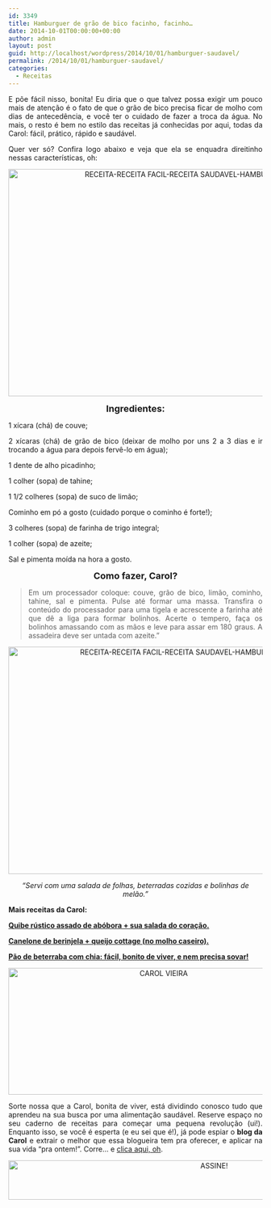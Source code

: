 ```yaml
---
id: 3349
title: Hamburguer de grão de bico facinho, facinho…
date: 2014-10-01T00:00:00+00:00
author: admin
layout: post
guid: http://localhost/wordpress/2014/10/01/hamburguer-saudavel/
permalink: /2014/10/01/hamburguer-saudavel/
categories:
  - Receitas
---
```

<p align="justify">
  E põe fácil nisso, bonita! Eu diria que o que talvez possa exigir um pouco mais de atenção é o fato de que o grão de bico precisa ficar de molho com dias de antecedência, e você ter o cuidado de fazer a troca da água. No mais, o resto é bem no estilo das receitas já conhecidas por aqui, todas da Carol: fácil, prático, rápido e saudável.
</p>

<p align="justify">
  Quer ver só? Confira logo abaixo e veja que ela se enquadra direitinho nessas características, oh:
</p>

<p align="center">
  <a href="http://www.trololodemulher.com.br/blog/wp-content/uploads/2014/09/RECEITA-RECEITA-FACIL-RECEITA-SAUDAVEL-HAMBURGUER-GRAO-DE-BICO.jpg"><img class="alignnone size-full wp-image-10436" src="http://www.trololodemulher.com.br/blog/wp-content/uploads/2014/09/RECEITA-RECEITA-FACIL-RECEITA-SAUDAVEL-HAMBURGUER-GRAO-DE-BICO.jpg" alt="RECEITA-RECEITA FACIL-RECEITA SAUDAVEL-HAMBURGUER-GRAO DE BICO" width="800" height="450" /></a>
</p>

<p align="center">
  <strong><span style="font-size: large;">Ingredientes:</span></strong>
</p>

<p align="justify">
  1 xícara (chá) de couve;
</p>

<p align="justify">
  2 xícaras (chá) de grão de bico (deixar de molho por uns 2 a 3 dias e ir trocando a água para depois fervê-lo em água);
</p>

<p align="justify">
  1 dente de alho picadinho;
</p>

<p align="justify">
  1 colher (sopa) de tahine;
</p>

<p align="justify">
  1 1/2 colheres (sopa) de suco de limão;
</p>

<p align="justify">
  Cominho em pó a gosto (cuidado porque o cominho é forte!);
</p>

<p align="justify">
  3 colheres (sopa) de farinha de trigo integral;
</p>

<p align="justify">
  1 colher (sopa) de azeite;
</p>

<p align="justify">
  Sal e pimenta moída na hora a gosto.
</p>

<p align="center">
  <strong><span style="font-size: large;">Como fazer, Carol?</span></strong>
</p>

> <p align="justify">
>   Em um processador coloque: couve, grão de bico, limão, cominho, tahine, sal e pimenta. Pulse até formar uma massa. Transfira o conteúdo do processador para uma tigela e acrescente a farinha até que dê a liga para formar bolinhos. Acerte o tempero, faça os bolinhos amassando com as mãos e leve para assar em 180 graus. A assadeira deve ser untada com azeite.”
> </p>

<p align="center">
  <a href="http://www.trololodemulher.com.br/blog/wp-content/uploads/2014/09/RECEITA-RECEITA-FACIL-RECEITA-SAUDAVEL-HAMBURGUER-GRAO-DE-BICO21.jpg"><img class="alignnone size-full wp-image-10437" src="http://www.trololodemulher.com.br/blog/wp-content/uploads/2014/09/RECEITA-RECEITA-FACIL-RECEITA-SAUDAVEL-HAMBURGUER-GRAO-DE-BICO21.jpg" alt="RECEITA-RECEITA FACIL-RECEITA SAUDAVEL-HAMBURGUER-GRAO DE BICO[2]" width="800" height="450" /></a>
</p>

<p align="center">
  <em>“Servi com uma salada de folhas, beterradas cozidas e bolinhas de melão.”</em>
</p>

<p align="justify">
  <strong>Mais receitas da Carol:</strong>
</p>

<p align="justify">
  <a href="http://www.trololodemulher.com.br/2014/09/17/quibe-rustico-assado-abobora/" target="_blank"><strong>Quibe rústico assado de abóbora + sua salada do coração.</strong></a>
</p>

<p align="justify">
  <a href="http://www.trololodemulher.com.br/2014/07/28/canelone-berinjela-queijo/" target="_blank"><strong>Canelone de berinjela + queijo cottage (no molho caseiro).</strong></a>
</p>

<p align="justify">
  <a href="http://www.trololodemulher.com.br/2014/09/03/pao-de-beterraba/" target="_blank"><strong>Pão de beterraba com chia: fácil, bonito de viver, e nem precisa sovar!</strong></a>
</p>

<p align="center">
  <a href="http://www.trololodemulher.com.br/blog/wp-content/uploads/2014/07/CAROL-VIEIRA.png"><img class="alignnone size-full wp-image-10204" src="http://www.trololodemulher.com.br/blog/wp-content/uploads/2014/07/CAROL-VIEIRA.png" alt="CAROL VIEIRA" width="600" height="251" /></a>
</p>

<p align="justify">
  Sorte nossa que a Carol, bonita de viver, está dividindo conosco tudo que aprendeu na sua busca por uma alimentação saudável. Reserve espaço no seu caderno de receitas para começar uma pequena revolução (ui!). Enquanto isso, se você é esperta (e eu sei que é!), já pode espiar o <strong>blog da Carol</strong> e extrair o melhor que essa blogueira tem pra oferecer, e aplicar na sua vida “pra ontem!”. Corre… e <a href="http://mundocarolvieira.blogspot.com.br/" target="_blank">clica aqui, oh</a>.
</p>

<p align="center">
  <a href="http://feedburner.google.com/fb/a/mailverify?uri=BichaFemea&loc=en_US" target="_blank"><img class="alignnone size-full wp-image-10439" src="http://www.trololodemulher.com.br/blog/wp-content/uploads/2014/09/ASSINE.png" alt="ASSINE!" width="800" height="78" /></a>
</p>

<p align="justify">